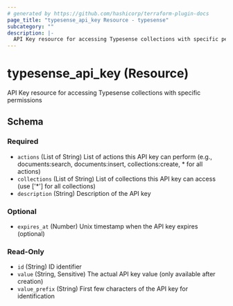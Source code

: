 ```yaml
---
# generated by https://github.com/hashicorp/terraform-plugin-docs
page_title: "typesense_api_key Resource - typesense"
subcategory: ""
description: |-
  API Key resource for accessing Typesense collections with specific permissions
---
```


# typesense_api_key (Resource)

API Key resource for accessing Typesense collections with specific permissions



<!-- schema generated by tfplugindocs -->
## Schema

### Required

- `actions` (List of String) List of actions this API key can perform (e.g., documents:search, documents:insert, collections:create, * for all actions)
- `collections` (List of String) List of collections this API key can access (use ['*'] for all collections)
- `description` (String) Description of the API key

### Optional

- `expires_at` (Number) Unix timestamp when the API key expires (optional)

### Read-Only

- `id` (String) ID identifier
- `value` (String, Sensitive) The actual API key value (only available after creation)
- `value_prefix` (String) First few characters of the API key for identification

